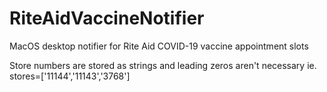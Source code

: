 # RiteAidVaccineNotifier
MacOS desktop notifier for Rite Aid COVID-19 vaccine appointment slots

Store numbers are stored as strings and leading zeros aren't necessary
ie. stores=['11144','11143','3768']
